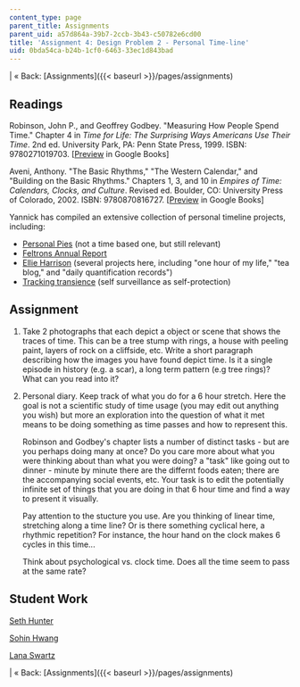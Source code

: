 ```yaml
---
content_type: page
parent_title: Assignments
parent_uid: a57d864a-39b7-2ccb-3b43-c50782e6cd00
title: 'Assignment 4: Design Problem 2 - Personal Time-line'
uid: 0bda54ca-b24b-1cf0-6463-33ec1d843bad
---
```


| « Back: [Assignments]({{< baseurl >}}/pages/assignments) 

Readings
--------

Robinson, John P., and Geoffrey Godbey. "Measuring How People Spend Time." Chapter 4 in _Time for Life: The Surprising Ways Americans Use Their Time_. 2nd ed. University Park, PA: Penn State Press, 1999. ISBN: 9780271019703. \[[Preview](http://books.google.com/books?id=DjsZzPL217kC&pg=PA57=onepage) in Google Books\]

Aveni, Anthony. "The Basic Rhythms," "The Western Calendar," and "Building on the Basic Rhythms." Chapters 1, 3, and 10 in _Empires of Time: Calendars, Clocks, and Culture_. Revised ed. Boulder, CO: University Press of Colorado, 2002. ISBN: 9780870816727. \[[Preview](http://books.google.com/books?id=-QcE2pBCLE8C&pg=PA17=onepage) in Google Books\]

Yannick has compiled an extensive collection of personal timeline projects, including:

*   [Personal Pies](http://www.flipflopflyin.com/personalpies/) (not a time based one, but still relevant)
*   [Feltrons Annual Report](http://feltron.com/FAR09.html)
*   [Ellie Harrison](http://www.ellieharrison.com/_homepage.htm) (several projects here, including "one hour of my life," "tea blog," and "daily quantification records")
*   [Tracking transience](http://www.trackingtransience.com/) (self surveillance as self-protection)

Assignment
----------

1.  Take 2 photographs that each depict a object or scene that shows the traces of time. This can be a tree stump with rings, a house with peeling paint, layers of rock on a cliffside, etc. Write a short paragraph describing how the images you have found depict time. Is it a single episode in history (e.g. a scar), a long term pattern (e.g tree rings)? What can you read into it?
2.  Personal diary. Keep track of what you do for a 6 hour stretch. Here the goal is not a scientific study of time usage (you may edit out anything you wish) but more an exploration into the question of what it met means to be doing something as time passes and how to represent this.
    
    Robinson and Godbey's chapter lists a number of distinct tasks - but are you perhaps doing many at once? Do you care more about what you were thinking about than what you were doing? a "task" like going out to dinner - minute by minute there are the differnt foods eaten; there are the accompanying social events, etc. Your task is to edit the potentially infinite set of things that you are doing in that 6 hour time and find a way to present it visually.
    
    Pay attention to the stucture you use. Are you thinking of linear time, stretching along a time line? Or is there something cyclical here, a rhythmic repetition? For instance, the hour hand on the clock makes 6 cycles in this time...
    
    Think about psychological vs. clock time. Does all the time seem to pass at the same rate?
    

Student Work
------------

[Seth Hunter](http://designingsociablemedia.blogspot.com/2008/03/time-memory-representation.html)

[Sohin Hwang](http://dsm2008.blogspot.com/2008/03/4th-weeks-assignments.html)

[Lana Swartz](http://designingsociablemedia08.blogspot.com/2008/03/response-4-time-and-history.html)

| « Back: [Assignments]({{< baseurl >}}/pages/assignments)